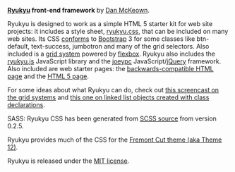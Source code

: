 **[Ryukyu](http://danmckeown.info/code/ryukyu) front-end framework** by [Dan McKeown](http://danmckeown.info).

Ryukyu is designed to work as a simple HTML 5 starter kit for web site projects: it includes a style sheet, [ryukyu.css](css/ryukyu.css), that can be included on many web sites.  Its CSS [conforms](ryukyu-docs/BootstrapAPIcomponents.html) to [Bootstrap](http://getbootstrap.com) 3 for some classes like btn-default, text-success, jumbotron and many of the grid selectors.  Also included is a [grid system](ryukyu-docs/ryukyu-grid.html) powered by [flexbox](https://developer.mozilla.org/en-US/docs/Web/CSS/CSS_Flexible_Box_Layout/Using_CSS_flexible_boxes).  Ryukyu also includes the [ryukyu.js](js/ryukyu.js) JavaScript library and the [joeypc](http://danmckeown.info/code/joeypc) JavaScript/[jQuery](http://jquery.com) framework.  Also included are web starter pages: the [backwards-compatible HTML page](HTMLstarter.html) and the [HTML 5 page](HTML5starter.html).

For some ideas about what Ryukyu can do, check out [this screencast on the grid systems](https://www.youtube.com/watch?v=dnZqFKVtAa8) and [this one on linked list objects created with class declarations](https://www.youtube.com/watch?v=JA_DhelMeJs).

SASS: Ryukyu CSS has been generated from [SCSS source](sass/ryukyu.scss) from version 0.2.5.

Ryukyu provides much of the CSS for the [Fremont Cut theme (aka Theme 12)](https://github.com/pacificpelican/theme12).

Ryukyu is released under the [MIT license](LICENSE).
